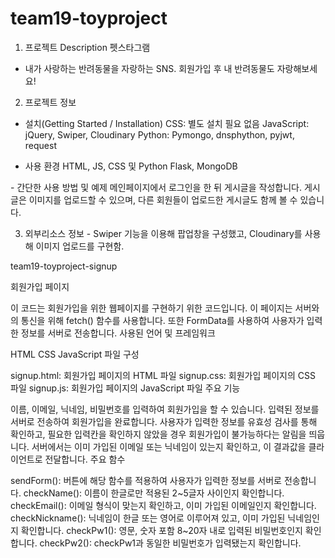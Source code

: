 # team19-toyproject

1. 프로젝트 Description
펫스타그램
- 내가 사랑하는 반려동물을 자랑하는 SNS. 회원가입 후 내 반려동물도 자랑해보세요!


2. 프로젝트 정보
- 설치(Getting Started / Installation)
	CSS: 별도 설치 필요 없음
	JavaScript: jQuery, Swiper, Cloudinary
	Python: Pymongo, dnsphython, pyjwt, request
	
- 사용 환경
	HTML, JS, CSS 및 Python Flask, MongoDB
	
- 간단한 사용 방법 및 예제
	메인페이지에서 로그인을 한 뒤 게시글을 작성합니다. 게시글은 이미지를 업로드할 수 있으며, 다른 회원들이 업로드한 게시글도 함께 볼 수 있습니다.


3. 외부리소스 정보
- Swiper 기능을 이용해 팝업창을 구성했고,  Cloudinary를 사용해 이미지 업로드를 구현함.


team19-toyproject-signup


회원가입 페이지

이 코드는 회원가입을 위한 웹페이지를 구현하기 위한 코드입니다. 이 페이지는 서버와의 통신을 위해 fetch() 함수를 사용합니다. 또한 FormData를 사용하여 사용자가 입력한 정보를 서버로 전송합니다.
사용된 언어 및 프레임워크

HTML
CSS
JavaScript
파일 구성

signup.html: 회원가입 페이지의 HTML 파일
signup.css: 회원가입 페이지의 CSS 파일
signup.js: 회원가입 페이지의 JavaScript 파일
주요 기능

이름, 이메일, 닉네임, 비밀번호를 입력하여 회원가입을 할 수 있습니다.
입력된 정보를 서버로 전송하여 회원가입을 완료합니다.
사용자가 입력한 정보를 유효성 검사를 통해 확인하고, 필요한 입력칸을 확인하지 않았을 경우 회원가입이 불가능하다는 알림을 띄웁니다.
서버에서는 이미 가입된 이메일 또는 닉네임이 있는지 확인하고, 이 결과값을 클라이언트로 전달합니다.
주요 함수

sendForm(): 버튼에 해당 함수를 적용하여 사용자가 입력한 정보를 서버로 전송합니다.
checkName(): 이름이 한글로만 적용된 2~5글자 사이인지 확인합니다.
checkEmail(): 이메일 형식이 맞는지 확인하고, 이미 가입된 이메일인지 확인합니다.
checkNickname(): 닉네임이 한글 또는 영어로 이루어져 있고, 이미 가입된 닉네임인지 확인합니다.
checkPw1(): 영문, 숫자 포함 8~20자 내로 입력된 비밀번호인지 확인합니다.
checkPw2(): checkPw1과 동일한 비밀번호가 입력됐는지 확인합니다.
